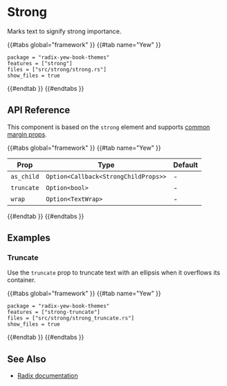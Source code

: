 # Strong

Marks text to signify strong importance.

{{#tabs global="framework" }}
{{#tab name="Yew" }}

```toml,trunk
package = "radix-yew-book-themes"
features = ["strong"]
files = ["src/strong/strong.rs"]
show_files = true
```

{{#endtab }}
{{#endtabs }}

## API Reference

This component is based on the `strong` element and supports [common margin props](../overview/layout.md#margin-props).

{{#tabs global="framework" }}
{{#tab name="Yew" }}

| Prop       | Type                                 | Default |
| ---------- | ------------------------------------ | ------- |
| `as_child` | `Option<Callback<StrongChildProps>>` | -       |
| `truncate` | `Option<bool>`                       | -       |
| `wrap`     | `Option<TextWrap>`                   | -       |

{{#endtab }}
{{#endtabs }}

## Examples

### Truncate

Use the `truncate` prop to truncate text with an ellipsis when it overflows its container.

{{#tabs global="framework" }}
{{#tab name="Yew" }}

```toml,trunk
package = "radix-yew-book-themes"
features = ["strong-truncate"]
files = ["src/strong/strong_truncate.rs"]
show_files = true
```

{{#endtab }}
{{#endtabs }}

## See Also

-   [Radix documentation](https://www.radix-ui.com/themes/docs/components/strong)
